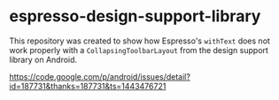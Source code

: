 # espresso-design-support-library

This repository was created to show how Espresso's `withText` does not work properly with a `CollapsingToolbarLayout`
from the design support library on Android. 

https://code.google.com/p/android/issues/detail?id=187731&thanks=187731&ts=1443476721

